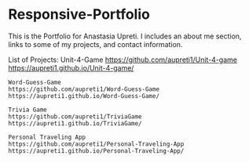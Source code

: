 # Responsive-Portfolio
This is the Portfolio for Anastasia Upreti. I includes an about me section, links to some of my projects, and contact information.

List of Projects:
    Unit-4-Game
    https://github.com/aupreti1/Unit-4-game
    https://aupreti1.github.io/Unit-4-game/

    Word-Guess-Game
    https://github.com/aupreti1/Word-Guess-Game
    https://aupreti1.github.io/Word-Guess-Game/

    Trivia Game
    https://github.com/aupreti1/TriviaGame
    https://aupreti1.github.io/TriviaGame/

    Personal Traveling App
    https://github.com/aupreti1/Personal-Traveling-App
    https://aupreti1.github.io/Personal-Traveling-App/

    

